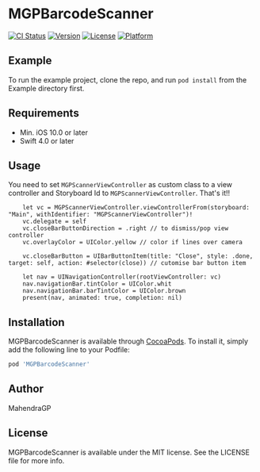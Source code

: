 # MGPBarcodeScanner

[![CI Status](https://img.shields.io/travis/Mahendra/MGPBarcodeScanner.svg?style=flat)](https://travis-ci.org/Mahendra/MGPBarcodeScanner)
[![Version](https://img.shields.io/cocoapods/v/MGPBarcodeScanner.svg?style=flat)](https://cocoapods.org/pods/MGPBarcodeScanner)
[![License](https://img.shields.io/cocoapods/l/MGPBarcodeScanner.svg?style=flat)](https://cocoapods.org/pods/MGPBarcodeScanner)
[![Platform](https://img.shields.io/cocoapods/p/MGPBarcodeScanner.svg?style=flat)](https://cocoapods.org/pods/MGPBarcodeScanner)

## Example

To run the example project, clone the repo, and run `pod install` from the Example directory first.

## Requirements

- Min. iOS 10.0 or later 
- Swift 4.0 or later

## Usage

You need to set `MGPScannerViewController` as custom class to a view controller and Storyboard Id to `MGPScannerViewController`. That's it!!

```
    let vc = MGPScannerViewController.viewControllerFrom(storyboard: "Main", withIdentifier: "MGPScannerViewController")!
    vc.delegate = self 
    vc.closeBarButtonDirection = .right // to dismiss/pop view controller
    vc.overlayColor = UIColor.yellow // color if lines over camera

    vc.closeBarButton = UIBarButtonItem(title: "Close", style: .done, target: self, action: #selector(close)) // cutomise bar button item

    let nav = UINavigationController(rootViewController: vc)
    nav.navigationBar.tintColor = UIColor.whit
    nav.navigationBar.barTintColor = UIColor.brown
    present(nav, animated: true, completion: nil)
```

## Installation

MGPBarcodeScanner is available through [CocoaPods](https://cocoapods.org). To install
it, simply add the following line to your Podfile:

```ruby
pod 'MGPBarcodeScanner'
```

## Author

MahendraGP

## License

MGPBarcodeScanner is available under the MIT license. See the LICENSE file for more info.
